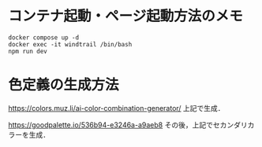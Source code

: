 # コンテナ起動・ページ起動方法のメモ

```
docker compose up -d
docker exec -it windtrail /bin/bash
npm run dev
```

# 色定義の生成方法

https://colors.muz.li/ai-color-combination-generator/
上記で生成．

https://goodpalette.io/536b94-e3246a-a9aeb8
その後，上記でセカンダリカラーを生成．
